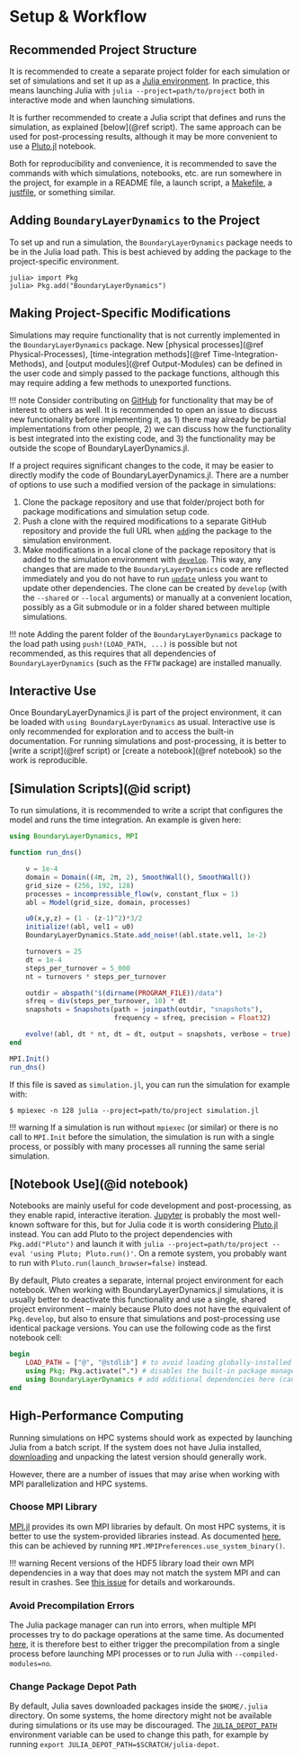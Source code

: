 # Setup & Workflow

## Recommended Project Structure

It is recommended to create a separate project folder for each simulation or set of simulations and set it up as a [Julia environment](https://pkgdocs.julialang.org/v1/environments/).
In practice, this means launching Julia with `julia --project=path/to/project` both in interactive mode and when launching simulations.

It is further recommended to create a Julia script that defines and runs the simulation, as explained [below](@ref script).
The same approach can be used for post-processing results, although it may be more convenient to use a [Pluto.jl](https://github.com/fonsp/Pluto.jl) notebook.

Both for reproducibility and convenience, it is recommended to save the commands with which simulations, notebooks, etc. are run somewhere in the project, for example in a README file, a launch script, a [Makefile](https://www.gnu.org/software/make/), a [justfile](https://just.systems/), or something similar.


## Adding `BoundaryLayerDynamics` to the Project

To set up and run a simulation, the `BoundaryLayerDynamics` package needs to be in the Julia load path.
This is best achieved by adding the package to the project-specific environment.

```juliarepl
julia> import Pkg
julia> Pkg.add("BoundaryLayerDynamics")
```


## Making Project-Specific Modifications

Simulations may require functionality that is not currently implemented in the `BoundaryLayerDynamics` package.
New [physical processes](@ref Physical-Processes), [time-integration methods](@ref Time-Integration-Methods), and [output modules](@ref Output-Modules) can be defined in the user code and simply passed to the package functions, although this may require adding a few methods to unexported functions.

!!! note
    Consider contributing on [GitHub](https://github.com/efpl-columbia/BoundaryLayerDynamics.jl) for functionality that may be of interest to others as well.
    It is recommended to open an issue to discuss new functionality before implementing it, as 1) there may already be partial implementations from other people, 2) we can discuss how the functionality is best integrated into the existing code, and 3) the functionality may be outside the scope of BoundaryLayerDynamics.jl.

If a project requires significant changes to the code, it may be easier to directly modify the code of BoundaryLayerDynamics.jl.
There are a number of options to use such a modified version of the package in simulations:

1. Clone the package repository and use that folder/project both for package modifications and simulation setup code.
1. Push a clone with the required modifications to a separate GitHub repository and provide the full URL when [`add`](https://pkgdocs.julialang.org/v1/repl/#repl-add)ing the package to the simulation environment.
1. Make modifications in a local clone of the package repository that is added to the simulation environment with [`develop`](https://pkgdocs.julialang.org/v1/repl/#repl-develop).
   This way, any changes that are made to the `BoundaryLayerDynamics` code are reflected immediately and you do not have to run [`update`](https://pkgdocs.julialang.org/v1/repl/#repl-update) unless you want to update other dependencies.
   The clone can be created by `develop` (with the `--shared` or `--local` arguments) or manually at a convenient location, possibly as a Git submodule or in a folder shared between multiple simulations.

!!! note
    Adding the parent folder of the `BoundaryLayerDynamics` package to the load path using
    `push!(LOAD_PATH, ...)` is possible but not recommended, as this requires
    that all dependencies of `BoundaryLayerDynamics` (such as the `FFTW` package) are installed
    manually.


## Interactive Use

Once BoundaryLayerDynamics.jl is part of the project environment, it can be loaded with `using BoundaryLayerDynamics` as usual.
Interactive use is only recommended for exploration and to access the built-in documentation.
For running simulations and post-processing, it is better to [write a script](@ref script) or [create a notebook](@ref notebook) so the work is reproducible.


## [Simulation Scripts](@id script)

To run simulations, it is recommended to write a script that configures the model and runs the time integration.
An example is given here:

```julia
using BoundaryLayerDynamics, MPI

function run_dns()

    ν = 1e-4
    domain = Domain((4π, 2π, 2), SmoothWall(), SmoothWall())
    grid_size = (256, 192, 128)
    processes = incompressible_flow(ν, constant_flux = 1)
    abl = Model(grid_size, domain, processes)

    u0(x,y,z) = (1 - (z-1)^2)*3/2
    initialize!(abl, vel1 = u0)
    BoundaryLayerDynamics.State.add_noise!(abl.state.vel1, 1e-2)

    turnovers = 25
    dt = 1e-4
    steps_per_turnover = 5_000
    nt = turnovers * steps_per_turnover

    outdir = abspath("$(dirname(PROGRAM_FILE))/data")
    sfreq = div(steps_per_turnover, 10) * dt
    snapshots = Snapshots(path = joinpath(outdir, "snapshots"),
                          frequency = sfreq, precision = Float32)

    evolve!(abl, dt * nt, dt = dt, output = snapshots, verbose = true)
end

MPI.Init()
run_dns()
```

If this file is saved as `simulation.jl`, you can run the simulation for example with:

```shell
$ mpiexec -n 128 julia --project=path/to/project simulation.jl
```

!!! warning
    If a simulation is run without `mpiexec` (or similar) or there is no call to `MPI.Init` before the simulation, the simulation is run with a single process, or possibly with many processes all running the same serial simulation.

## [Notebook Use](@id notebook)

Notebooks are mainly useful for code development and post-processing, as they enable rapid, interactive iteration.
[Jupyter](https://jupyter.org/) is probably the most well-known software for this, but for Julia code it is worth considering [Pluto.jl](https://github.com/fonsp/Pluto.jl) instead.
You can add Pluto to the project dependencies with `Pkg.add("Pluto")` and launch it with `julia --project=path/to/project --eval 'using Pluto; Pluto.run()'`.
On a remote system, you probably want to run with `Pluto.run(launch_browser=false)` instead.

By default, Pluto creates a separate, internal project environment for each notebook.
When working with BoundaryLayerDynamics.jl simulations, it is usually better to deactivate this functionality and use a single, shared project environment – mainly because Pluto does not have the equivalent of `Pkg.develop`, but also to ensure that simulations and post-processing use identical package versions.
You can use the following code as the first notebook cell:

```julia
begin
    LOAD_PATH = ["@", "@stdlib"] # to avoid loading globally-installed packages
    using Pkg; Pkg.activate(".") # disables the built-in package management
    using BoundaryLayerDynamics # add additional dependencies here (can also use `import`)
end
```


## High-Performance Computing

Running simulations on HPC systems should work as expected by launching Julia from a batch script.
If the system does not have Julia installed, [downloading](https://julialang.org/downloads/) and unpacking the latest version should generally work.

However, there are a number of issues that may arise when working with MPI parallelization and HPC systems.

### Choose MPI Library

[MPI.jl](https://github.com/JuliaParallel/MPI.jl) provides its own MPI libraries by default.
On most HPC systems, it is better to use the system-provided libraries instead.
As documented [here](https://juliaparallel.org/MPI.jl/stable/configuration/#using_system_mpi), this can be achieved by running `MPI.MPIPreferences.use_system_binary()`.

!!! warning
    Recent versions of the HDF5 library load their own MPI dependencies in a way that does may not match the system MPI and can result in crashes. See [this issue](https://github.com/JuliaIO/HDF5.jl/issues/1079) for details and workarounds.

### Avoid Precompilation Errors

The Julia package manager can run into errors, when multiple MPI processes try to do package operations at the same time.
As documented [here](https://juliaparallel.org/MPI.jl/stable/knownissues/#Julia-module-precompilation), it is therefore best to either trigger the precompilation from a single process before launching MPI processes or to run Julia with `--compiled-modules=no`.

### Change Package Depot Path

By default, Julia saves downloaded packages inside the `$HOME/.julia` directory.
On some systems, the home directory might not be available during simulations or its use may be discouraged.
The [`JULIA_DEPOT_PATH`](https://docs.julialang.org/en/v1/manual/environment-variables/#JULIA_DEPOT_PATH) environment variable can be used to change this path, for example by running `export JULIA_DEPOT_PATH=$SCRATCH/julia-depot`.
